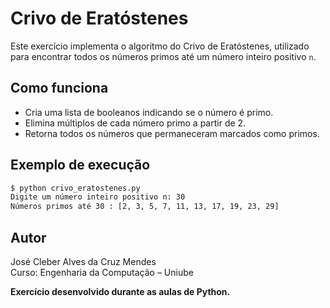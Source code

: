 # Crivo de Eratóstenes

Este exercício implementa o algoritmo do Crivo de Eratóstenes, utilizado para encontrar todos os números primos até um número inteiro positivo `n`.

## Como funciona

- Cria uma lista de booleanos indicando se o número é primo.
- Elimina múltiplos de cada número primo a partir de 2.
- Retorna todos os números que permaneceram marcados como primos.

## Exemplo de execução

```bash
$ python crivo_eratostenes.py
Digite um número inteiro positivo n: 30
Números primos até 30 : [2, 3, 5, 7, 11, 13, 17, 19, 23, 29]
```

## Autor
José Cleber Alves da Cruz Mendes  
Curso: Engenharia da Computação – Uniube



**Exercício desenvolvido durante as aulas de Python.**
